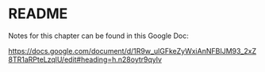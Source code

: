 # README
Notes for this chapter can be found in this Google Doc:

https://docs.google.com/document/d/1R9w_ulGFkeZyWxiAnNFBIJM93_2xZ8TR1aRPteLzqlU/edit#heading=h.n28oytr9qylv